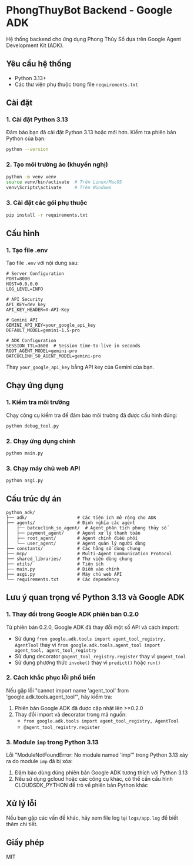 # PhongThuyBot Backend - Google ADK

Hệ thống backend cho ứng dụng Phong Thủy Số dựa trên Google Agent Development Kit (ADK).

## Yêu cầu hệ thống

- Python 3.13+
- Các thư viện phụ thuộc trong file `requirements.txt`

## Cài đặt

### 1. Cài đặt Python 3.13

Đảm bảo bạn đã cài đặt Python 3.13 hoặc mới hơn. Kiểm tra phiên bản Python của bạn:

```bash
python --version
```

### 2. Tạo môi trường ảo (khuyến nghị)

```bash
python -m venv venv
source venv/bin/activate  # Trên Linux/MacOS
venv\Scripts\activate     # Trên Windows
```

### 3. Cài đặt các gói phụ thuộc

```bash
pip install -r requirements.txt
```

## Cấu hình

### 1. Tạo file .env

Tạo file `.env` với nội dung sau:

```env
# Server Configuration
PORT=8000
HOST=0.0.0.0
LOG_LEVEL=INFO

# API Security
API_KEY=dev_key
API_KEY_HEADER=X-API-Key

# Gemini API
GEMINI_API_KEY=your_google_api_key
DEFAULT_MODEL=gemini-1.5-pro

# ADK Configuration
SESSION_TTL=3600  # Session time-to-live in seconds
ROOT_AGENT_MODEL=gemini-pro
BATCUCLINH_SO_AGENT_MODEL=gemini-pro
```

Thay `your_google_api_key` bằng API key của Gemini của bạn.

## Chạy ứng dụng

### 1. Kiểm tra môi trường

Chạy công cụ kiểm tra để đảm bảo môi trường đã được cấu hình đúng:

```bash
python debug_tool.py
```

### 2. Chạy ứng dụng chính

```bash
python main.py
```

### 3. Chạy máy chủ web API

```bash
python asgi.py
```

## Cấu trúc dự án

```
python_adk/
├── adk/                   # Các tiện ích mở rộng cho ADK
├── agents/                # Định nghĩa các agent
│   ├── batcuclinh_so_agent/  # Agent phân tích phong thủy số
│   ├── payment_agent/     # Agent xử lý thanh toán
│   ├── root_agent/        # Agent chính điều phối
│   └── user_agent/        # Agent quản lý người dùng
├── constants/             # Các hằng số dùng chung
├── mcp/                   # Multi-Agent Communication Protocol
├── shared_libraries/      # Thư viện dùng chung
├── utils/                 # Tiện ích
├── main.py                # Điểm vào chính
├── asgi.py                # Máy chủ web API
└── requirements.txt       # Các dependency
```

## Lưu ý quan trọng về Python 3.13 và Google ADK

### 1. Thay đổi trong Google ADK phiên bản 0.2.0

Từ phiên bản 0.2.0, Google ADK đã thay đổi một số API và cách import:

- Sử dụng `from google.adk.tools import agent_tool_registry, AgentTool` thay vì `from google.adk.tools.agent_tool import agent_tool, agent_tool_registry`
- Sử dụng decorator `@agent_tool_registry.register` thay vì `@agent_tool`
- Sử dụng phương thức `invoke()` thay vì `predict()` hoặc `run()`

### 2. Cách khắc phục lỗi phổ biến

Nếu gặp lỗi "cannot import name 'agent_tool' from 'google.adk.tools.agent_tool'", hãy kiểm tra:

1. Phiên bản Google ADK đã được cập nhật lên >=0.2.0
2. Thay đổi import và decorator trong mã nguồn:
   - `from google.adk.tools import agent_tool_registry, AgentTool`
   - `@agent_tool_registry.register`

### 3. Module `imp` trong Python 3.13

Lỗi "ModuleNotFoundError: No module named 'imp'" trong Python 3.13 xảy ra do module `imp` đã bị xóa:

1. Đảm bảo dùng đúng phiên bản Google ADK tương thích với Python 3.13
2. Nếu sử dụng gcloud hoặc các công cụ khác, có thể cần cấu hình CLOUDSDK_PYTHON để trỏ về phiên bản Python khác

## Xử lý lỗi

Nếu bạn gặp các vấn đề khác, hãy xem file log tại `logs/app.log` để biết thêm chi tiết.

## Giấy phép

MIT 